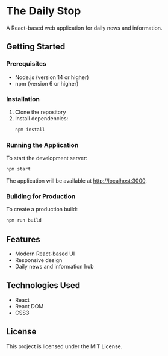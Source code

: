 # The Daily Stop

A React-based web application for daily news and information.

## Getting Started

### Prerequisites

- Node.js (version 14 or higher)
- npm (version 6 or higher)

### Installation

1. Clone the repository
2. Install dependencies:
   ```bash
   npm install
   ```

### Running the Application

To start the development server:

```bash
npm start
```

The application will be available at [http://localhost:3000](http://localhost:3000).

### Building for Production

To create a production build:

```bash
npm run build
```

## Features

- Modern React-based UI
- Responsive design
- Daily news and information hub

## Technologies Used

- React
- React DOM
- CSS3

## License

This project is licensed under the MIT License.
